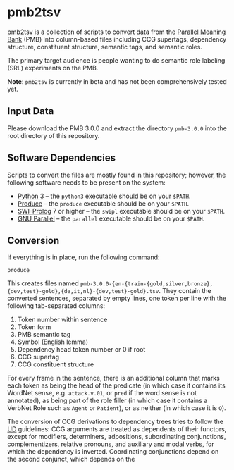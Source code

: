pmb2tsv
=======

pmb2tsv is a collection of scripts to convert data from the [Parallel Meaning
Bank](https://pmb.let.rug.nl) (PMB) into column-based files including CCG
supertags, dependency structure, constituent structure, semantic tags, and
semantic roles.

The primary target audience is people wanting to do semantic role labeling
(SRL) experiments on the PMB.

**Note**: `pmb2tsv` is currently in beta and has not been comprehensively
tested yet.

Input Data
----------

Please download the PMB 3.0.0 and extract the directory `pmb-3.0.0` into the
root directory of this repository.

Software Dependencies
---------------------

Scripts to convert the files are mostly found in this repository; however, the
following software needs to be present on the system:

* [Python 3](https://www.python.org) – the `python3` executable should be on
  your `$PATH`.
* [Produce](https://github.com/texttheater/produce) – the `produce` executable
  should be on your `$PATH`.
* [SWI-Prolog](https://www.swi-prolog.org) 7 or higher – the `swipl` executable
  should be on your `$PATH`.
* [GNU Parallel](https://www.gnu.org/software/parallel/) – the `parallel`
  executable should be on your `$PATH`.

Conversion
----------

If everything is in place, run the following command:

    produce

This creates files named
`pmb-3.0.0-{en-{train-{gold,silver,bronze},{dev,test}-gold},{de,it,nl}-{dev,test}-gold}.tsv`.
They contain the converted sentences, separated by empty lines, one token per
line with the following tab-separated columns:

1. Token number within sentence
2. Token form
3. PMB semantic tag
4. Symbol (English lemma)
5. Dependency head token number or 0 if root
6. CCG supertag
7. CCG constituent structure

For every frame in the sentence, there is an additional column that marks each
token as being the head of the predicate (in which case it contains its WordNet
sense, e.g. `attack.v.01`, or `pred` if the word sense is not annotated), as
being part of the role filler (in which case it contains a VerbNet Role such as
`Agent` or `Patient`), or as neither (in which case it is `O`).

The conversion of CCG derivations to dependency trees tries to follow the
[UD](https://universaldependencies.org) guidelines: CCG arguments are treated
as dependents of their functors, except for modifiers, determiners,
adpositions, subordinating conjunctions, complementizers, relative pronouns,
and auxiliary and modal verbs, for which the dependency is inverted.
Coordinating conjunctions depend on the second conjunct, which depends on the
